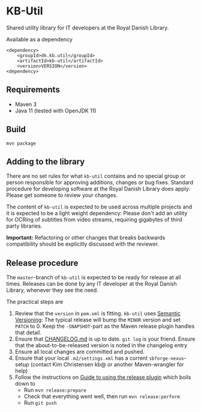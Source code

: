 # KB-Util 

Shared utility library for IT developers at the Royal Danish Library.

Available as a dependency
```$xslt
<dependency>
    <groupId>dk.kb.util</groupId>
    <artifactId>kb-util</artifactId>
    <version>VERSION</version>
<dependency>
```

## Requirements

* Maven 3                                  
* Java 11 (tested with OpenJDK 11)

## Build

``` 
mvn package
```

## Adding to the library

There are no set rules for what `kb-util` contains and no special group or person
responsible for approving additions, changes or bug fixes. Standard procedure for
developing software at the Royal Danish Library does apply: Please get someone to
review your changes.
 
The content of `kb-util` is expected to be used across multiple projects and it is
expected to be a light weight dependency: Please don't add an utility for OCRing of
subtitles from video streams, requiring gigabytes of third party libraries.

**Important:** Refactoring or other changes that breaks backwards compatibility
should be explicitly discussed with the reviewer.
 
## Release procedure

The `master`-branch of `kb-util` is expected to be ready for release at all times.
Releases can be done by any IT developer at the Royal Danish Library, whenever they
see the need.

The practical steps are

1. Review that the `version` in `pom.xml` is fitting. `kb-util` uses
[Semantic Versioning](https://semver.org/spec/v2.0.0.html): The typical release
will bump the `MINOR` version and set `PATCH` to 0. Keep the `-SNAPSHOT`-part as
the Maven release plugin handles that detail.   
1. Ensure that [CHANGELOG.md](CHANGELOG.md) is up to date. `git log` is your friend. 
Ensure that the about-to-be-released version is noted in the changelog entry
1. Ensure all local changes are committed and pushed.
1. Ensure that your local `.m2/settings.xml` has a current `sbforge-nexus`-setup
(contact Kim Christensen kb@ or another Maven-wrangler for help)
1. Follow the instructions on
[Guide to using the release plugin](https://maven.apache.org/guides/mini/guide-releasing.html)
which boils down to
   * Run `mvn release:prepare`
   * Check that everything went well, then run `mvn release:perform`
   * Run `git push`   
